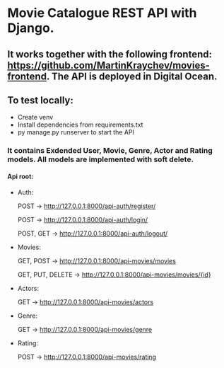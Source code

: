 # Movie Catalogue REST API with Django.
## It works together with the following frontend: https://github.com/MartinKraychev/movies-frontend. The API is deployed in Digital Ocean.

## To test locally:
  - Create venv
  - Install dependencies from requirements.txt
  - py manage.py runserver to start the API


### It contains Exdended User, Movie, Genre, Actor and Rating models. All models are implemented with soft delete.

#### Api root:

- Auth:

  POST  -> http://127.0.0.1:8000/api-auth/register/

  POST  -> http://127.0.0.1:8000/api-auth/login/

  POST, GET  -> http://127.0.0.1:8000/api-auth/logout/

- Movies:

   GET, POST -> http://127.0.0.1:8000/api-movies/movies
   
   GET, PUT, DELETE -> http://127.0.0.1:8000/api-movies/movies/{id}
  
  
 - Actors:
 
   GET -> http://127.0.0.1:8000/api-movies/actors
  
- Genre:

  GET -> http://127.0.0.1:8000/api-movies/genre
 
- Rating:

  POST -> http://127.0.0.1:8000/api-movies/rating
